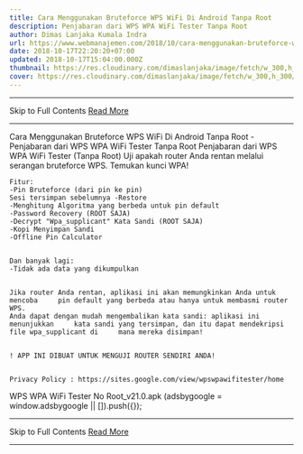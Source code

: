 ```yaml
---
title: Cara Menggunakan Bruteforce WPS WiFi Di Android Tanpa Root
description: Penjabaran dari WPS WPA WiFi Tester Tanpa Root
author: Dimas Lanjaka Kumala Indra
url: https://www.webmanajemen.com/2018/10/cara-menggunakan-bruteforce-wps-wifi-di.html
date: 2018-10-17T22:20:20+07:00
updated: 2018-10-17T15:04:00.000Z
thumbnail: https://res.cloudinary.com/dimaslanjaka/image/fetch/w_300,h_300/https://imgdb.net/images/4221.png
cover: https://res.cloudinary.com/dimaslanjaka/image/fetch/w_300,h_300/https://imgdb.net/images/4221.png
---
```


<hr/> Skip to Full Contents <a href="https://www.webmanajemen.com/2018/10/cara-menggunakan-bruteforce-wps-wifi-di.html" rel="follow" class="button" id="read-more">Read More</a> <hr/> Cara Menggunakan Bruteforce WPS WiFi Di Android Tanpa Root - Penjabaran dari WPS WPA WiFi Tester Tanpa Root Penjabaran dari WPS WPA WiFi Tester (Tanpa Root) 
    Uji apakah router Anda rentan melalui serangan bruteforce WPS. 
    Temukan kunci WPA! 
    

    Fitur: 
    -Pin Bruteforce (dari pin ke pin) 
    Sesi tersimpan sebelumnya -Restore 
    -Menghitung Algoritma yang berbeda untuk pin default 
    -Password Recovery (ROOT SAJA) 
    -Decrypt "Wpa_supplicant" Kata Sandi (ROOT SAJA) 
    -Kopi Menyimpan Sandi 
    -Offline Pin Calculator 
    

    Dan banyak lagi: 
    -Tidak ada data yang dikumpulkan 
    

    Jika router Anda rentan, aplikasi ini akan memungkinkan Anda untuk mencoba     pin default yang berbeda atau hanya untuk membasmi router WPS. 
    Anda dapat dengan mudah mengembalikan kata sandi: aplikasi ini menunjukkan     kata sandi yang tersimpan, dan itu dapat mendekripsi file wpa_supplicant di     mana mereka disimpan! 
    

    ! APP INI DIBUAT UNTUK MENGUJI ROUTER SENDIRI ANDA! 
    

    Privacy Policy : https://sites.google.com/view/wpswpawifitester/home
WPS WPA WiFi Tester No Root_v21.0.apk (adsbygoogle = window.adsbygoogle || []).push({}); <hr/> Skip to Full Contents <a href="https://www.webmanajemen.com/2018/10/cara-menggunakan-bruteforce-wps-wifi-di.html" rel="follow" class="button" id="read-more">Read More</a> <hr/>